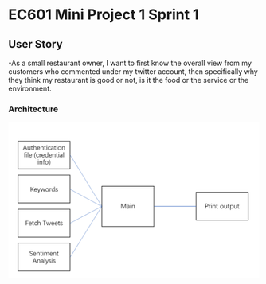 # EC601 Mini Project 1 Sprint 1

## User Story
-As a small restaurant owner, I want to first know the overall view from my customers who commented under my twitter account, then specifically why they think my restaurant is good or not, is it the food or the service or the environment.

### Architecture
<img src="https://github.com/shengyaoshao/EC601/blob/master/222X9%5DJ5%25%24Y%60ZSLN%25TGU%5D%247.png">
